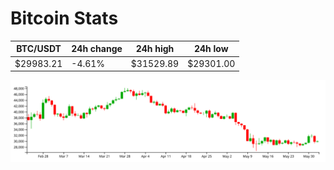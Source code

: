 # Bitcoin Stats

BTC/USDT|24h change|24h high|24h low|
|---|---|---|---|
|$29983.21|-4.61%|$31529.89|$29301.00|

<img src="./chart.svg">
